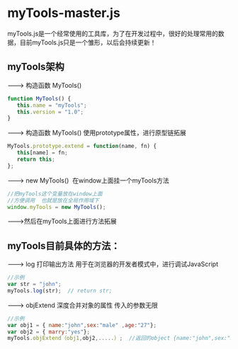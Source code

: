 # myTools-master.js

myTools.js是一个经常使用的工具库，为了在开发过程中，很好的处理常用的数据，目前myTools.js只是一个雏形，以后会持续更新！


## myTools架构
 ---> 构造函数 MyTools() 
 ```js
function MyTools() {
    this.name = "myTools";
    this.version = "1.0";
}
```

---> 构造函数 MyTools() 使用prototype属性，进行原型链拓展
 ```js
MyTools.prototype.extend = function(name, fn) {
    this[name] = fn;
    return this;
};
```

---> new MyTools()  在window上面挂一个myTools方法
 ```js
//把myTools这个变量放在window上面
//方便调用  也就是放在全局作用域下
window.myTools = new MyTools();
```

--->然后在myTools上面进行方法拓展




## myTools目前具体的方法：

---> log 打印输出方法 用于在浏览器的开发者模式中，进行调试JavaScript
 ```js
 //示例
 var str = "john";
 myTools.log(str);  // return str;
```

---> objExtend 深度合并对象的属性 传入的参数无限
 ```js
 //示例
 var obj1 = { name:"john",sex:"male" ,age:"27"};
 var obj2 = { marry:"yes"};
 myTools.objExtend（obj1,obj2,.....）;  //返回的object {name:"john",sex:"male" ,age:"27",marry:"yes"}
```
